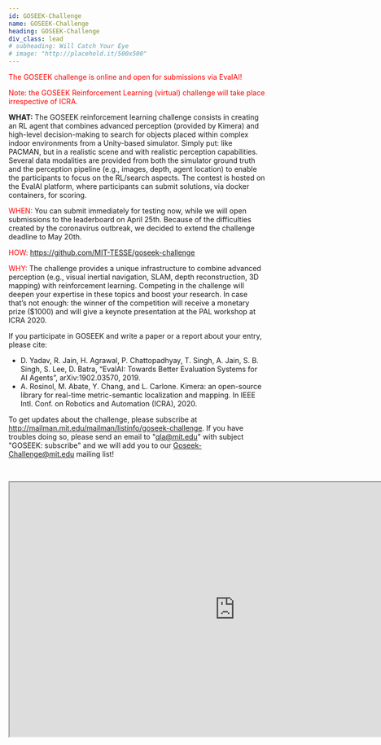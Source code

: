 ```yaml
---
id: GOSEEK-Challenge
name: GOSEEK-Challenge
heading: GOSEEK-Challenge
div_class: lead
# subheading: Will Catch Your Eye
# image: "http://placehold.it/500x500"
---
```

<font color="red">The GOSEEK challenge is online and open for submissions via EvalAI!</font> 


<font color="red">Note: the GOSEEK Reinforcement Learning (virtual) challenge will take place irrespective of ICRA. </font>


<strong>WHAT:</strong>  The GOSEEK reinforcement learning challenge consists in creating an RL agent that combines advanced perception (provided by Kimera) and high-level decision-making to search for objects placed within complex indoor environments from a Unity-based simulator. Simply put: like PACMAN, but in a realistic scene and with realistic perception capabilities. Several data modalities are provided from both the simulator ground truth and the perception pipeline (e.g., images, depth, agent location) to enable the participants to focus on the RL/search aspects. The contest is hosted on the EvalAI platform, where participants can submit solutions, via docker containers, for scoring.

<font color="red">WHEN:</font> You can submit immediately for testing now, while we will open submissions to the leaderboard on April 25th. Because of the difficulties created by the coronavirus outbreak, we decided to extend the challenge deadline to May 20th.

<font color="red">HOW:</font> <a href="https://github.com/MIT-TESSE/goseek-challenge">https://github.com/MIT-TESSE/goseek-challenge</a> 

<font color="red">WHY:</font> The challenge provides a unique infrastructure to combine advanced perception (e.g., visual inertial navigation, SLAM, depth reconstruction, 3D mapping) with reinforcement learning. Competing in the challenge will deepen your expertise in these topics and boost your research. In case that’s not enough: the winner of the competition will receive a monetary prize ($1000) and will give a keynote presentation at the PAL workshop at ICRA 2020.

If you participate in GOSEEK and write a paper or a report about your entry, please cite:
-	D. Yadav, R. Jain, H. Agrawal, P. Chattopadhyay, T. Singh, A. Jain, S. B. Singh, S. Lee, D. Batra, “EvalAI: Towards Better Evaluation Systems for AI Agents”, arXiv:1902.03570, 2019.
-	A. Rosinol, M. Abate, Y. Chang, and L. Carlone. Kimera: an open-source library for real-time metric-semantic localization and mapping. In IEEE Intl. Conf. on Robotics and Automation (ICRA), 2020.

To get updates about the challenge, please subscribe at <a href="http://mailman.mit.edu/mailman/listinfo/goseek-challenge">http://mailman.mit.edu/mailman/listinfo/goseek-challenge</a>. If you have troubles doing so, please send an email to "qla@mit.edu" with subject "GOSEEK: subscribe" and we will add you to our Goseek-Challenge@mit.edu mailing list!
   
&nbsp;
<div align="center">
    <iframe width="885" height="500" src="https://www.youtube.com/embed/KXTag0xsg28" allowfullscreen></iframe>
</div>
